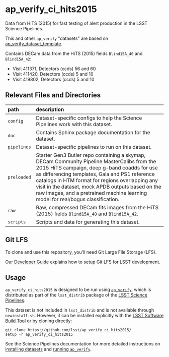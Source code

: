 # ap_verify_ci_hits2015

Data from HiTS (2015) for fast testing of alert production in the LSST Science Pipelines.

This and other `ap_verify` "datasets" are based on [ap_verify_dataset_template](https://github.com/lsst-dm/ap_verify_dataset_template).

Contains DECam data from the HiTS (2015) fields `Blind15A_40` and `Blind15A_42`:

* Visit 411371, Detectors (ccds) 56 and 60
* Visit 411420, Detectors (ccds) 5 and 10
* Visit 419802, Detectors (ccds) 5 and 10

Relevant Files and Directories
-----
path                  | description
:---------------------|:-----------------------------
`config`              | Dataset-specific configs to help the Science Pipelines work with this dataset.
`doc`                 | Contains Sphinx package documentation for the dataset.
`pipelines`           | Dataset-specific pipelines to run on this dataset.
`preloaded`           | Starter Gen3 Butler repo containing a skymap, DECam Community Pipeline MasterCalibs from the 2015 HiTS campaign, deep g-band coadds for use as differencing templates, Gaia and PS1 reference catalogs in HTM format for regions overlapping any visit in the dataset, mock APDB outputs based on the raw images, and a pretrained machine learning model for real/bogus classification.
`raw`                 | Raw, compressed DECam fits images from the HiTS (2015) fields `Blind15A_40` and `Blind15A_42`.
`scripts`             | Scripts and data for generating this dataset.

Git LFS
-------

To clone and use this repository, you'll need Git Large File Storage (LFS).

Our [Developer Guide](http://developer.lsst.io/en/latest/tools/git_lfs.html) explains how to setup Git LFS for LSST development.

Usage
-----

`ap_verify_ci_hits2015` is designed to be run using [`ap_verify`](https://pipelines.lsst.io/modules/lsst.ap.verify/), which is distributed as part of the `lsst_distrib` package of the [LSST Science Pipelines](https://pipelines.lsst.io/).

This dataset is not included in `lsst_distrib` and is not available through `newinstall.sh`.
However, it can be installed explicitly with the [LSST Software Build Tool](https://developer.lsst.io/stack/lsstsw.html) or by cloning directly:

    git clone https://github.com/lsst/ap_verify_ci_hits2015/
    setup -r ap_verify_ci_hits2015

See the Science Pipelines documentation for more detailed instructions on [installing datasets](https://pipelines.lsst.io/modules/lsst.ap.verify/datasets-install.html) and [running `ap_verify`](https://pipelines.lsst.io/modules/lsst.ap.verify/running.html).
